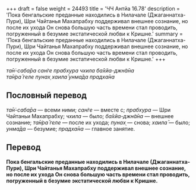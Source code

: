 +++
draft = false
weight = 24493
title = 'ЧЧ Антйа 16.78'
description = 'Пока бенгальские преданные находились в Нилачале (Джаганнатха-Пури), Шри Чайтанья Махапрабху поддерживал внешнее сознание, но после их ухода Он снова большую часть времени стал проводить, погруженный в безумие экстатической любви к Кришне.'
summary = 'Пока бенгальские преданные находились в Нилачале (Джаганнатха-Пури), Шри Чайтанья Махапрабху поддерживал внешнее сознание, но после их ухода Он снова большую часть времени стал проводить, погруженный в безумие экстатической любви к Кришне.'
+++

_та̄н̇-саба̄ра сан̇ге прабхура чхила ба̄хйа-джн̃а̄на  
та̄н̇ра̄ геле пунах̣ хаила̄ унма̄да прадха̄на_

## Пословный перевод

_та̄н̇_\-_саба̄ра_ — всеми ними; _сан̇ге_ — вместе с; _прабхура_ — Шри Чайтаньи Махапрабху; _чхила_ — было; _ба̄хйа_\-_джн̃а̄на_ — внешнее сознание; _та̄н̇ра̄_ _геле_ — после их ухода; _пунах̣_ — снова; _хаила̄_ — было; _унма̄да_ — безумие; _прадха̄на_ — главное занятие.

## Перевод

**Пока бенгальские преданные находились в Нилачале (Джаганнатха-Пури), Шри Чайтанья Махапрабху поддерживал внешнее сознание, но после их ухода Он снова большую часть времени стал проводить, погруженный в безумие экстатической любви к Кришне.**
